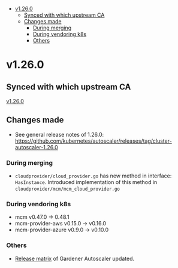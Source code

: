 <!--- For help refer to https://github.com/kubernetes/kubernetes/blob/master/CHANGELOG/CHANGELOG-1.20.md?plain=1 as example --->

- [v1.26.0](#v1260)
  - [Synced with which upstream CA](#synced-with-which-upstream-ca)
  - [Changes made](#changes-made)
    - [During merging](#during-merging)
    - [During vendoring k8s](#during-vendoring-k8s)
    - [Others](#others)


# v1.26.0


## Synced with which upstream CA

[v1.26.0](https://github.com/kubernetes/autoscaler/tree/cluster-autoscaler-1.26.0/cluster-autoscaler)

## Changes made
 - See general release notes of 1.26.0: https://github.com/kubernetes/autoscaler/releases/tag/cluster-autoscaler-1.26.0

### During merging
  - `cloudprovider/cloud_provider.go` has new method in interface: `HasInstance`. Introduced implementation of this method
    in `cloudprovider/mcm/mcm_cloud_provider.go`

### During vendoring k8s
- mcm v0.47.0 -> 0.48.1
- mcm-provider-aws v0.15.0 -> v0.16.0
- mcm-provider-azure v0.9.0 -> v0.10.0

### Others
- [Release matrix](../README.md#releases-gardenerautoscaler) of Gardener Autoscaler updated.
